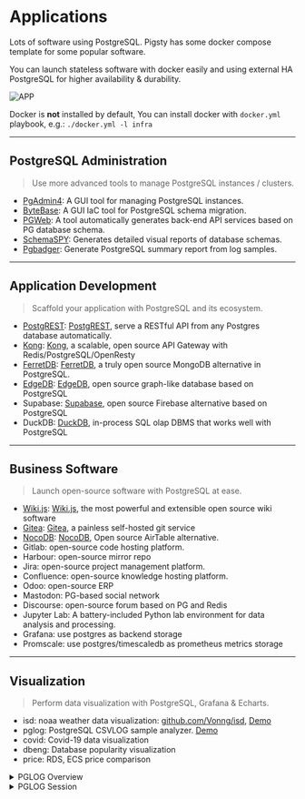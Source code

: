# Applications

Lots of software using PostgreSQL. Pigsty has some docker compose template for some popular software.

You can launch stateless software with docker easily and using external HA PostgreSQL for higher availability & durability.

![APP](https://user-images.githubusercontent.com/8587410/198838829-f0ea4af2-d33f-4978-a31a-ed81897aa8d1.gif)

Docker is **not** installed by default, You can install docker with `docker.yml` playbook, e.g.: `./docker.yml -l infra`


----------------

## PostgreSQL Administration

> Use more advanced tools to manage PostgreSQL instances / clusters.

* [PgAdmin4](https://github.com/Vonng/pigsty/tree/master/app/pgadmin): A GUI tool for managing PostgreSQL instances.
* [ByteBase](https://github.com/Vonng/pigsty/tree/master/app/bytebase): A GUI IaC tool for PostgreSQL schema migration.
* [PGWeb](https://github.com/Vonng/pigsty/tree/master/app/pgweb): A tool automatically generates back-end API services based on PG database schema.
* [SchemaSPY](https://github.com/Vonng/pigsty/blob/master/bin/schemaspy): Generates detailed visual reports of database schemas.
* [Pgbadger](https://github.com/Vonng/pigsty/blob/master/bin/pglog-summary): Generate PostgreSQL summary report from log samples.


----------------

## Application Development

> Scaffold your application with PostgreSQL and its ecosystem.

* [PostgREST](https://github.com/Vonng/pigsty/tree/master/app/postgrest): [PostgREST](https://postgrest.org/en/stable/), serve a RESTful API from any Postgres database automatically.
* [Kong](https://github.com/Vonng/pigsty/tree/master/app/kong): [Kong](https://konghq.com/kong/), a scalable, open source API Gateway with Redis/PostgreSQL/OpenResty
* [FerretDB](https://github.com/Vonng/pigsty/tree/master/app/ferretdb): [FerretDB](https://www.ferretdb.io/), a truly open source MongoDB alternative in PostgreSQL.
* [EdgeDB](https://github.com/Vonng/pigsty/tree/master/app/edgedb): [EdgeDB](https://www.edgedb.com/), open source graph-like database based on PostgreSQL
* Supabase: [Supabase](https://supabase.com/), open source Firebase alternative based on PostgreSQL
* DuckDB: [DuckDB](https://duckdb.org/), in-process SQL olap DBMS that works well with PostgreSQL


----------------

## Business Software 

> Launch open-source software with PostgreSQL at ease.

* [Wiki.js](https://github.com/Vonng/pigsty/tree/master/app/wiki): [Wiki.js](https://js.wiki/), the most powerful and extensible open source wiki software
* [Gitea](https://github.com/Vonng/pigsty/tree/master/app/gitea): [Gitea](https://gitea.io/), a painless self-hosted git service
* [NocoDB](https://github.com/Vonng/pigsty/tree/master/app/nocodb): [NocoDB](https://nocodb.com/), Open source AirTable alternative.
* Gitlab: open-source code hosting platform.
* Harbour: open-source mirror repo
* Jira: open-source project management platform.
* Confluence: open-source knowledge hosting platform.
* Odoo: open-source ERP
* Mastodon: PG-based social network
* Discourse: open-source forum based on PG and Redis
* Jupyter Lab: A battery-included Python lab environment for data analysis and processing.
* Grafana: use postgres as backend storage
* Promscale: use postgres/timescaledb as prometheus metrics storage


----------------

## Visualization

> Perform data visualization with PostgreSQL, Grafana & Echarts.

* isd: noaa weather data visualization: [github.com/Vonng/isd](https://github.com/Vonng/isd), [Demo](https://demo.pigsty.cc/d/isd-overview)
* pglog: PostgreSQL CSVLOG sample analyzer.  [Demo](https://demo.pigsty.cc/d/pglog-overview)
* covid: Covid-19 data visualization
* dbeng: Database popularity visualization
* price: RDS, ECS price comparison


<details><summary>PGLOG Overview</summary>

[![pglog-overview](https://github.com/Vonng/pigsty/assets/8587410/c9ff0225-1d87-4386-9ecb-5b9fc2d38afa)](https://demo.pigsty.cc/d/pglog-overview)

</details>


<details><summary>PGLOG Session</summary>

[![pglog-session](https://github.com/Vonng/pigsty/assets/8587410/de229cb8-e79e-4479-aad9-c404278e5d4e)](https://demo.pigsty.cc/d/pglog-session)

</details>
